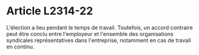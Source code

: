 # Article L2314-22

L'élection a lieu pendant le temps de travail. Toutefois, un accord contraire peut être conclu entre l'employeur et l'ensemble des organisations syndicales représentatives dans l'entreprise, notamment en cas de travail en continu.